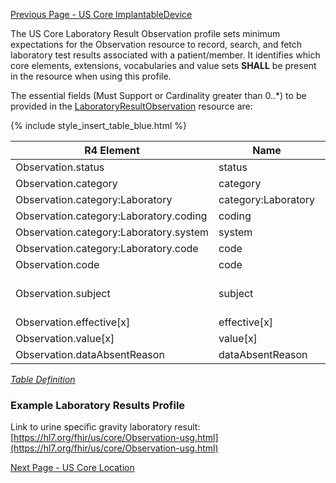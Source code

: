 <!-- USCoreLaboratoryResultObservation.md {% comment %}
*****************************************************************************************
*                            WARNING: DO NOT EDIT THIS FILE                             *
*                                                                                       *
* This file is generated by SUSHI. Any edits you make to this file will be overwritten. *
*                                                                                       *
* To change the contents of this file, edit the original source file at:                *
* ig-data/input/pagecontent/USCoreLaboratoryResultObservation.md                        *
*****************************************************************************************
{% endcomment %} -->
[Previous Page - US Core ImplantableDevice](USCoreImplantableDevice.html)

 The US Core Laboratory Result Observation profile sets minimum expectations for the Observation resource to record, search, and fetch laboratory test results associated with a patient/member. It identifies which core elements, extensions, vocabularies and value sets **SHALL** be present in the resource when using this profile.

The essential fields (Must Support or Cardinality greater than 0..*) to be provided in the [LaboratoryResultObservation](https://hl7.org/fhir/us/core/StructureDefinition-us-core-observation-lab.html) resource are:

{% include style_insert_table_blue.html %}

| R4 Element                              | Name                 | Cardinality | Type                               |
|-----------------------------------------|----------------------|:-----------:|------------------------------------|
|  Observation.status                     |  status              |     1..1    | code                               |
|  Observation.category                   |  category            |     1..*    | (Slice Definition)                 |
|  Observation.category:Laboratory        |  category:Laboratory |     1..1    | CodeableConcept                    |
|  Observation.category:Laboratory.coding |  coding              |     1..*    | Coding                             |
|  Observation.category:Laboratory.system |  system              |     1..1    | uri                                |
|  Observation.category:Laboratory.code   |  code                |     1..1    | code                               |
|  Observation.code                       |  code                |     1..1    | CodeableConcept                    |
|  Observation.subject                    |  subject             |     1..1    | Reference(US Core Patient Profile) |
|  Observation.effective[x]               |  effective[x]        |     0..1    |                                    |
|  Observation.value[x]                   |  value[x]            |     0..1    |                                    |
|  Observation.dataAbsentReason           |  dataAbsentReason    |     0..1    | CodeableConcept                    |

<i>[Table Definition](index.html#mapping-adjudicated-claims-and-encounter-information-to-clinical-resources)</i>

### Example Laboratory Results Profile

Link to urine specific gravity laboratory result: [https://hl7.org/fhir/us/core/Observation-usg.html](https://hl7.org/fhir/us/core/Observation-usg.html)


[Next Page - US Core Location](USCoreLocation.html)

